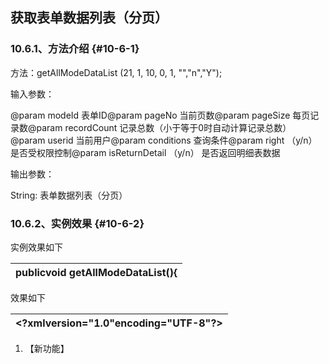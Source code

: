 ## 获取表单数据列表（分页）

### 10.6.1、方法介绍 {#10-6-1}

方法：getAllModeDataList (21, 1, 10, 0, 1, &quot;&quot;,&quot;n&quot;,&quot;Y&quot;);

输入参数：

@param modeId 表单ID@param pageNo 当前页数@param pageSize 每页记录数@param recordCount 记录总数（小于等于0时自动计算记录总数）@param userid 当前用户@param conditions 查询条件@param right （y/n） 是否受权限控制@param isReturnDetail （y/n） 是否返回明细表数据

输出参数：

String: 表单数据列表（分页）

### 10.6.2、实例效果 {#10-6-2}

实例效果如下

| **publicvoid** getAllModeDataList(){ |
| --- |

 效果如下

| &lt;?xmlversion=&quot;1.0&quot;encoding=&quot;UTF-8&quot;?&gt; |
| --- |

1.  【新功能】
